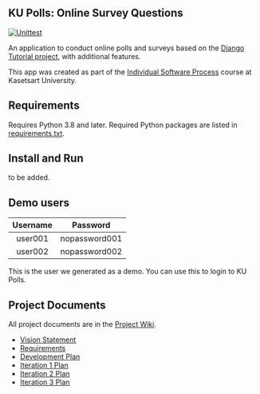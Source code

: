 ## KU Polls: Online Survey Questions 
[![Unittest](https://github.com/xNatthapol/ku-polls/actions/workflows/python-app.yml/badge.svg)](https://github.com/xNatthapol/ku-polls/actions/workflows/python-app.yml)

An application to conduct online polls and surveys based
on the [Django Tutorial project][django-tutorial], with
additional features.

This app was created as part of the [Individual Software Process](
https://cpske.github.io/ISP) course at Kasetsart University.


## Requirements

Requires Python 3.8 and later.  Required Python packages are listed in [requirements.txt](./requirements.txt). 


## Install and Run

to be added.

## Demo users

| Username  |    Password     |
|:---------:|:---------------:|
|  user001  |  nopassword001  |
|  user002  |  nopassword002  |

This is the user we generated as a demo. You can use this to login to KU Polls.

## Project Documents

All project documents are in the [Project Wiki](../../wiki/Home).

- [Vision Statement](../../wiki/Vision%20Statement)
- [Requirements](../../wiki/Requirements)
- [Development Plan](../../wiki/Development%20Plan)
- [Iteration 1 Plan](../../wiki/Iteration%201%20Plan)
- [Iteration 2 Plan](../../wiki/Iteration%202%20Plan)
- [Iteration 3 Plan](../../wiki/Iteration%203%20Plan)

[django-tutorial]: https://docs.djangoproject.com/en/4.2/intro/tutorial01/
